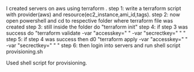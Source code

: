 I created servers on aws using terraform .
step 1: write a terraform script with provider(aws) and resource(ec2_instance,ami_id,tags).
step 2: now open powershell and cd to respective folder where terraform file was created
step 3: still inside the folder do "terraform init"
step 4: if step 3 was success do "terraform validate -var "accesskey="  " -var "secrectkey="  " "
step 5: if step 4 was success then d0 "terraform apply -var "accesskey="  " -var "secrectkey="  " "
step 6: then login into servers and run shell script provisioning.sh

Used shell script for provisioning.
